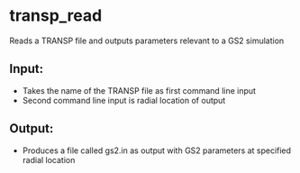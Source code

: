 transp_read
===========

Reads a TRANSP file and outputs parameters relevant to a GS2 simulation

Input:
-----
* Takes the name of the TRANSP file as first command line input
* Second command line input is radial location of output

Output:
-------
* Produces a file called gs2.in as output with GS2 parameters at specified radial location

